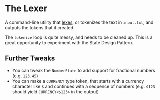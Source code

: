 # The Lexer

A command-line utility that [lexes](https://en.wikipedia.org/wiki/Lexical_analysis), or tokenizes the text in `input.txt`, and outputs the tokens that it created.

The `tokenize` loop is quite messy, and needs to be cleaned up. This is a great opportunity to experiment with the State Design Pattern.

## Further Tweaks
* You can tweak the `NumberState` to add support for fractional numbers (e.g. `123.45`)
* You can make a `CURRENCY` type token, that starts with a currency character like `$` and continues with a sequence of numbers (e.g. `$123` should yield `CURRENCY<$123>` in the output)